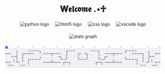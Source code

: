 <h1 align="center">𝐖𝖊𝖑𝖈𝖔𝖒𝖊 .⋆♱</h1>

###

<div align="center">
  <img src="https://skillicons.dev/icons?i=py" height="60" alt="python logo"  />
  <img width="12" />
  <img src="https://cdn.jsdelivr.net/gh/devicons/devicon/icons/html5/html5-original.svg" height="60" alt="html5 logo"  />
  <img width="12" />
  <img src="https://cdn.jsdelivr.net/gh/devicons/devicon/icons/css3/css3-original.svg" height="60" alt="css logo"  />
  <img width="12" />
  <img src="https://cdn.jsdelivr.net/gh/devicons/devicon/icons/vscode/vscode-original.svg" height="60" alt="vscode logo"  />
</div>

###

<div align="center">
  <img src="https://github-readme-stats.vercel.app/api?username=izabellenataly123&hide_title=false&hide_rank=false&show_icons=true&include_all_commits=true&count_private=true&disable_animations=false&theme=dracula&locale=en&hide_border=false&order=1" height="150" alt="stats graph"  />
</div>

###

<picture>
  <source media="(prefers-color-scheme: dark)" srcset="https://raw.githubusercontent.com/izabellenataly123/izabellenataly123/output/pacman-contribution-graph-dark.svg">
  <source media="(prefers-color-scheme: light)" srcset="https://raw.githubusercontent.com/izabellenataly123/izabellenataly123/output/pacman-contribution-graph.svg">
  <img alt="pacman contribution graph" src="https://raw.githubusercontent.com/izabellenataly123/izabellenataly123/output/pacman-contribution-graph.svg">
</picture>

###
